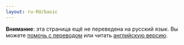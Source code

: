 ```yaml
---
layout: ru-RU/basic
---
```


<div class="content">
  <b>Внимание</b>: эта страница ещё не переведена на русский язык.
  Вы можете <a href={{ page.url | replace: ".html", ".md" | prepend: "https://github.com/rust-lang/rust-www/edit/master/" }}>помочь с переводом</a>
  или читать <a href={{ page.url | replace: "/ru-RU/", "/en-US/" }}>английскую версию</a>.
</div>
